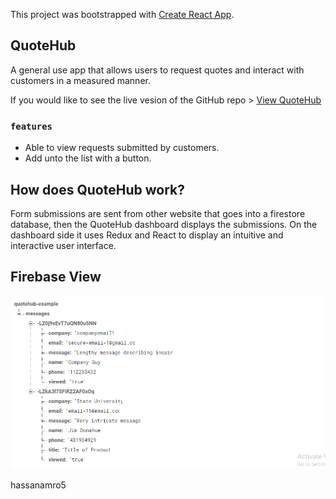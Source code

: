 This project was bootstrapped with [Create React App](https://github.com/facebook/create-react-app).

## QuoteHub

A general use app that allows users to request quotes and interact with customers in a measured manner.

If you would like to see the live vesion of the GitHub repo >
[View QuoteHub](https://codesandbox.io/embed/github/dchavours/QuoteHub/tree/master/)

### `features`

- Able to view requests submitted by customers. 
- Add unto the list with a button. 


## How does QuoteHub work? 
Form submissions are sent from other website that goes into a firestore database, 
then the QuoteHub dashboard displays the submissions. On the dashboard side it uses Redux and React
to display an intuitive and interactive user interface. 


## Firebase View

![alt text](https://raw.githubusercontent.com/dchavours/QuoteHub/master/backend-view.png)


hassanamro5
